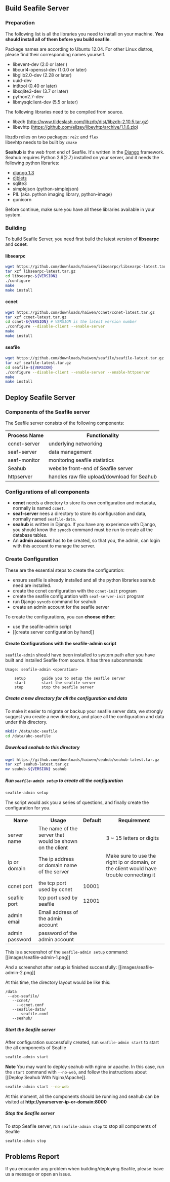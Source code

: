 ## Build Seafile Server ##

### Preparation ###

The following list is all the libraries you need to install on your machine. __You should install all of them before you build seafile__.

Package names are according to Ubuntu 12.04. For other Linux distros, please find their corresponding names yourself.

* libevent-dev  (2.0 or later )
* libcurl4-openssl-dev  (1.0.0 or later)
* libglib2.0-dev (2.28 or later)
* uuid-dev
* intltool (0.40 or later)
* libsqlite3-dev (3.7 or later)
* python2.7-dev 
* libmysqlclient-dev (5.5 or later)

The following libraries need to be compiled from source.

* libzdb (http://www.tildeslash.com/libzdb/dist/libzdb-2.10.5.tar.gz)
* libevhtp (https://github.com/ellzey/libevhtp/archive/1.1.6.zip)

libzdb relies on two packages: `re2c` and `flex`  
libevhtp needs to be built by `cmake`

**Seahub** is the web front end of Seafile. It's written in the [Django](http://djangoproject.com) framework. Seahub requires Python 2.6(2.7) installed on your server, and it needs the following python libraries:  

* [django 1.3](https://www.djangoproject.com/download/1.3.1/tarball/)
* [djblets](https://github.com/djblets/djblets/tarball/release-0.6.14)
* sqlite3 
* simplejson (python-simplejson)
* PIL (aka. python imaging library, python-image)
* gunicorn

Before continue, make sure you have all these libraries available in your system.

### Building ###

To build Seafile Server, you need first build the latest version of **libsearpc** and **ccnet**.

#### libsearpc ####

```sh
wget https://github.com/downloads/haiwen/libsearpc/libsearpc-latest.tar.gz
tar xzf libsearpc-latest.tar.gz
cd libsearpc-${VERSION}
./configure
make
make install
```

#### ccnet ####

```sh
wget https://github.com/downloads/haiwen/ccnet/ccnet-latest.tar.gz
tar xzf ccnet-latest.tar.gz
cd ccnet-${VERSION} # VERSION is the latest version number
./configure --disable-client --enable-server
make
make install
```

#### seafile ####

```sh
wget https://github.com/downloads/haiwen/seafile/seafile-latest.tar.gz
tar xzf seafile-latest.tar.gz
cd seafile-${VERSION}
./configure --disable-client --enable-server --enable-httpserver
make
make install
```

## Deploy Seafile Server ##

### Components of the Seafile server

The Seafile server consists of the following components:

<table>
  <tr>
    <th>Process Name</th><th>Functionality</th>
  </tr>
  <tr>
    <td>ccnet-server</td><td>underlying networking</td>
  </tr>
  <tr>
    <td>seaf-server</td><td>data management</td>
  </tr>
  <tr>
    <td>seaf-monitor</td><td>monitoring seafile statistics</td>
  </tr>
  <tr>
    <td>Seahub</td><td>website front-end of Seafile server</td>
  </tr>
  <tr>
    <td>httpserver</td><td>handles raw file upload/download for Seahub</td>
  </tr>
</table>

### Configurations of all components ###

* **ccnet** needs a directory to store its own configuration and metadata, normally is named `ccnet`.
* **seaf-server** nees a directory to store its configuration and data, normally named `seafile-data`.
* **seahub** is written in Django. If you have any experience with Django, you should know the `syncdb` command must be run to create all the database tables.
* An **admin account** has to be created, so that you, the admin, can login with this account to manage the server.

### Create Configuration ###

These are the essential steps to create the configuration:

- ensure seafile is already installed and all the python libraries seahub need are installed.
- create the ccnet configuration with the `ccnet-init` program
- create the seafile configuration with `seaf-server-init` program
- run Django `syncdb` command for seahub
- create an admin account for the seafile server

To create the configurations, you can **choose either**:

* use the seafile-admin script
* [[create server configuration by hand]]



#### Create Configurations with the seafile-admin script ####

`seafile-admin` should have been installed to system path after you have built and installed Seafile from source. It has three subcommands:
```
Usage: seafile-admin <operation>

    setup       guide you to setup the seafile server
    start       start the seafile server
    stop        stop the seafile server
```

##### Create a new directory for all the configuration and data

To make it easier to migrate or backup your seafile server data, we strongly suggest you create a new directory, and place all the configuration and data under this directory. 

```sh
mkdir /data/abc-seafile
cd /data/abc-seafile
```

##### Download seahub to this directory

```sh
wget https://github.com/downloads/haiwen/seahub/seahub-latest.tar.gz
tar xzf seahub-latest.tar.gz
mv seahub-${VERSION} seahub
```

##### Run `seafile-admin setup` to create all the configuration

```sh
seafile-admin setup
```

The script would ask you a series of questions, and finally create the configuration for you.

<table>
  <tr>
    <th>Name</th><th>Usage</th><th>Default</th><th>Requirement</th>
  </tr>
  <tr>
    <td>server name</td>
    <td>The name of the server that would be shown on the client</td>
    <td></td>
    <td>3 ~ 15 letters or digits</td>
  </tr>
  <tr>
    <td>ip or domain</td>
    <td>The ip address or domain name of the server</td>
    <td></td>
    <td>Make sure to use the right ip or domain, or the client would have trouble connecting it</td>
  </tr>
  <tr>
  <td>ccnet port</td>
  <td>the tcp port used by ccnet</td>
  <td>10001</td>
  <td></td>
  </tr>
  <tr>
    <td>seafile port</td>
    <td>tcp port used by seafile</td>
    <td>12001</td>
    <td></td>
  </tr>
  <tr>
    <td>admin email</td>
    <td>Email address of the admin account</td>
    <td></td>
    <td></td>
  </tr>
  <tr>
    <td>admin password</td>
    <td>password of the admin account</td>
    <td></td>
    <td></td>
  </tr>
</table>

This is a screenshot of the `seafile-admin setup` command:
[[images/seafile-admin-1.png]]

And a screenshot after setup is finished successfully:
[[images/seafile-admin-2.png]]

At this time, the directory layout would be like this:
```
/data
 --abc-seafile/
   --ccnet/
     --ccnet.conf
   --seafile-data/
     --seafile.conf
   --seahub/
```

##### Start the Seafile server

After configuration successfully created, run `seafile-admin start` to start the all components of Seafile

```sh
seafile-admin start
```

**Note** You may want to deploy seahub with nginx or apache. In this case, run the `start` command with `--no-web`, and follow the instructions about [[Deploy Seahub With Nginx/Apache]].

```sh
seafile-admin start --no-web
```

At this moment, all the components should be running and seahub can be visited at **http://yourserver-ip-or-domain:8000**

##### Stop the Seafile server

To stop Seafile server, run `seafile-admin stop` to stop all components of Seafile

```sh
seafile-admin stop
```

## Problems Report ##

If you encounter any problem when building/deploying Seafile, please leave us a message or open an issue.